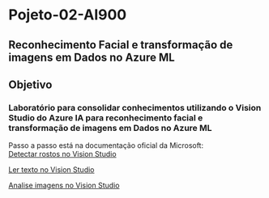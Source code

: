 # Pojeto-02-AI900
## Reconhecimento Facial e transformação de imagens em Dados no Azure ML
## Objetivo 
### Laboratório para consolidar conhecimentos utilizando o Vision Studio do Azure IA para reconhecimento facial e transformação de imagens em Dados no Azure ML 

Passo a passo está na documentação oficial da Microsoft:                                 
[Detectar rostos no Vision Studio](https://microsoftlearning.github.io/mslearn-ai-fundamentals/Instructions/Labs/04-face.html)

[Ler texto no Vision Studio](https://microsoftlearning.github.io/mslearn-ai-fundamentals/Instructions/Labs/05-ocr.html)

[Analise imagens no Vision Studio](https://microsoftlearning.github.io/mslearn-ai-fundamentals/Instructions/Labs/03-image-analysis.html)

